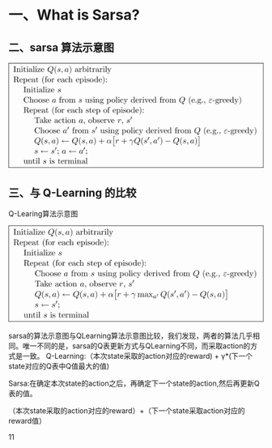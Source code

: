 # 一、What is Sarsa?


## 二、sarsa 算法示意图
![](https://github.com/BillLeeCHN/MachineLearning/blob/Sarsa/Reinforcement%20Learning/Methods/Sarsa/pics/sarsa.png?raw=true)

## 三、与 Q-Learning 的比较
Q-Learing算法示意图


![](https://github.com/BillLeeCHN/MachineLearning/blob/master/Reinforcement%20Learning/Methods/QLearning/pics/QLearning.png?raw=true)



sarsa的算法示意图与QLearning算法示意图比较，我们发现，两者的算法几乎相同。唯一不同的是，sarsa的Q表更新方式与QLearning不同，而采取action的方式是一致。
Q-Learning:（本次state采取的action对应的reward) + γ*(下一个state对应的Q表中Q值最大的值)

Sarsa:在确定本次state的action之后，再确定下一个state的action,然后再更新Q表的值。

（本次state采取的action对应的reward）+（下一个state采取action对应的reward值）

11


